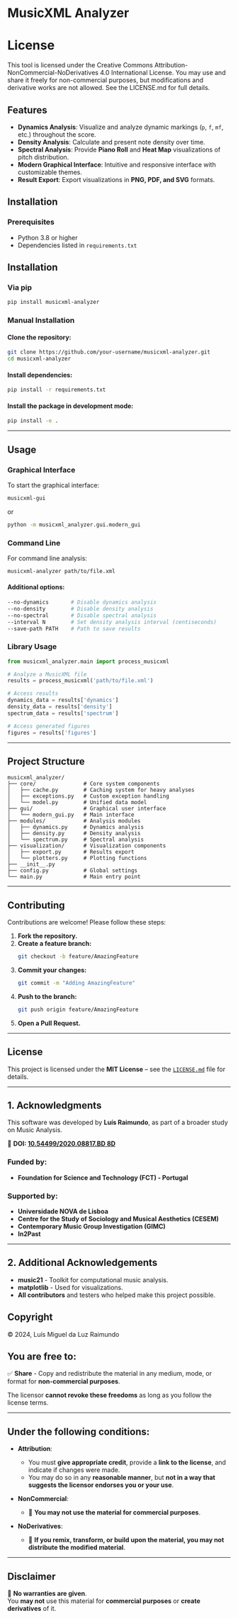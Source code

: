 # MusicXML Analyzer

# License
This tool is licensed under the Creative Commons Attribution-NonCommercial-NoDerivatives 4.0 International License.
You may use and share it freely for non-commercial purposes, but modifications and derivative works are not allowed.
See the LICENSE.md for full details.

## **Features**

- **Dynamics Analysis**: Visualize and analyze dynamic markings (`p`, `f`, `mf`, etc.) throughout the score.
- **Density Analysis**: Calculate and present note density over time.
- **Spectral Analysis**: Provide **Piano Roll** and **Heat Map** visualizations of pitch distribution.
- **Modern Graphical Interface**: Intuitive and responsive interface with customizable themes.
- **Result Export**: Export visualizations in **PNG, PDF, and SVG** formats.

## **Installation**

### **Prerequisites**

- Python 3.8 or higher
- Dependencies listed in `requirements.txt`

## **Installation**

### **Via pip**
```bash
pip install musicxml-analyzer
```

### **Manual Installation**

#### **Clone the repository:**
```bash
git clone https://github.com/your-username/musicxml-analyzer.git
cd musicxml-analyzer
```

#### **Install dependencies:**
```bash
pip install -r requirements.txt
```

#### **Install the package in development mode:**
```bash
pip install -e .
```

---

## **Usage**

### **Graphical Interface**
To start the graphical interface:
```bash
musicxml-gui
```
or
```bash
python -m musicxml_analyzer.gui.modern_gui
```

### **Command Line**
For command line analysis:
```bash
musicxml-analyzer path/to/file.xml
```

#### **Additional options:**
```bash
--no-dynamics       # Disable dynamics analysis
--no-density        # Disable density analysis
--no-spectral       # Disable spectral analysis
--interval N        # Set density analysis interval (centiseconds)
--save-path PATH    # Path to save results
```

### **Library Usage**
```python
from musicxml_analyzer.main import process_musicxml

# Analyze a MusicXML file
results = process_musicxml('path/to/file.xml')

# Access results
dynamics_data = results['dynamics']
density_data = results['density']
spectrum_data = results['spectrum']

# Access generated figures
figures = results['figures']
```

---

## **Project Structure**
```
musicxml_analyzer/
├── core/               # Core system components
│   ├── cache.py        # Caching system for heavy analyses
│   ├── exceptions.py   # Custom exception handling
│   └── model.py        # Unified data model
├── gui/                # Graphical user interface
│   └── modern_gui.py   # Main interface
├── modules/            # Analysis modules
│   ├── dynamics.py     # Dynamics analysis
│   ├── density.py      # Density analysis
│   └── spectrum.py     # Spectral analysis
├── visualization/      # Visualization components
│   ├── export.py       # Results export
│   └── plotters.py     # Plotting functions
├── __init__.py
├── config.py           # Global settings
└── main.py             # Main entry point
```

---

## **Contributing**

Contributions are welcome! Please follow these steps:

1. **Fork the repository.**
2. **Create a feature branch:**
   ```bash
   git checkout -b feature/AmazingFeature
   ```
3. **Commit your changes:**
   ```bash
   git commit -m "Adding AmazingFeature"
   ```
4. **Push to the branch:**
   ```bash
   git push origin feature/AmazingFeature
   ```
5. **Open a Pull Request.**

---

## **License**
This project is licensed under the **MIT License** – see the [`LICENSE.md`](LICENSE.md) file for details.

---

## **1. Acknowledgments**
This software was developed by **Luís Raimundo**, as part of a broader study on Music Analysis.

🔗 **DOI: [10.54499/2020.08817.BD 8D](https://doi.org/10.54499/2020.08817.BD)**

### **Funded by:**
- **Foundation for Science and Technology (FCT) - Portugal**

### **Supported by:**
- **Universidade NOVA de Lisboa**
- **Centre for the Study of Sociology and Musical Aesthetics (CESEM)**
- **Contemporary Music Group Investigation (GIMC)**
- **In2Past**

---

## **2. Additional Acknowledgements**
- **music21** - Toolkit for computational music analysis.
- **matplotlib** - Used for visualizations.
- **All contributors** and testers who helped make this project possible.



## **Copyright**
© 2024, Luís Miguel da Luz Raimundo

## **You are free to:**
✅ **Share** - Copy and redistribute the material in any medium, mode, or format for **non-commercial purposes**.

The licensor **cannot revoke these freedoms** as long as you follow the license terms.

---

## **Under the following conditions:**
- **Attribution**:  
  - You must **give appropriate credit**, provide a **link to the license**, and indicate if changes were made.
  - You may do so in any **reasonable manner**, but **not in a way that suggests the licensor endorses you or your use**.

- **NonCommercial**:  
  - 🚫 **You may not use the material for commercial purposes**.

- **NoDerivatives**:  
  - 🚫 **If you remix, transform, or build upon the material, you may not distribute the modified material**.

---

## **Disclaimer**
🚨 **No warranties are given**.  
You **may not** use this material for **commercial purposes** or **create derivatives** of it.

